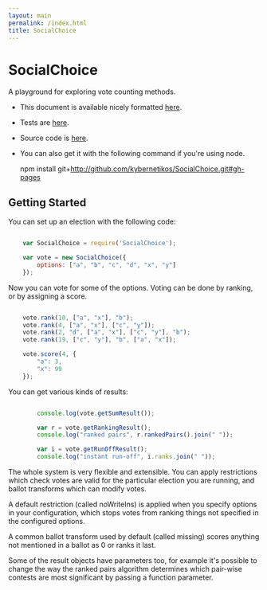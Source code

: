 ```yaml
---
layout: main
permalink: /index.html
title: SocialChoice
---
```


<script type="text/javascript" src="target/single/SocialChoice.js"></script>

SocialChoice
============

A playground for exploring vote counting methods.

* This document is available nicely formatted [here](http://kybernetikos.github.io/SocialChoice).
* Tests are [here](http://kybernetikos.github.io/SocialChoice/scenarios).
* Source code is [here](https://github.com/kybernetikos/SocialChoice).
* You can also get it with the following command if you're using node.

    npm install git+http://github.com/kybernetikos/SocialChoice.git#gh-pages

Getting Started
---------------

You can set up an election with the following code:

```javascript

	var SocialChoice = require('SocialChoice');

	var vote = new SocialChoice({
		options: ["a", "b", "c", "d", "x", "y"]
	});

```

Now you can vote for some of the options. Voting can be done by ranking, or by assigning a score.

```javascript

	vote.rank(10, ["a", "x"], "b");
	vote.rank(4, ["a", "x"], ["c", "y"]);
	vote.rank(2, "d", ["a", "x"], ["c", "y"], "b");
	vote.rank(19, ["c", "y"], "b", ["a", "x"]);

	vote.score(4, {
		"a": 3,
		"x": 99
	});

```

You can get various kinds of results:

```javascript

		console.log(vote.getSumResult());

		var r = vote.getRankingResult();
		console.log("ranked pairs", r.rankedPairs().join(" "));

		var i = vote.getRunOffResult();
		console.log("instant run-off", i.ranks.join(" "));

```

The whole system is very flexible and extensible.  You can apply restrictions which check votes are
valid for the particular election you are running, and ballot transforms which can modify votes.

A default restriction (called noWriteIns) is applied when you specify options in your configuration,
which stops votes from ranking things not specified in the configured options.

A common ballot transform used by default (called missing) scores anything not mentioned in a ballot
as 0 or ranks it last.

Some of the result objects have parameters too, for example it's possible to change the way the
ranked pairs algorithm determines which pair-wise contests are most significant by passing a
function parameter.